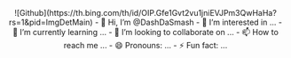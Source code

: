 <center>
<div>
![Github](https://th.bing.com/th/id/OIP.Gfe1Gvt2vu1jniEVJPm3QwHaHa?rs=1&pid=ImgDetMain)
- 👋 Hi, I’m @DashDaSmash
- 👀 I’m interested in ...
- 🌱 I’m currently learning ...
- 💞️ I’m looking to collaborate on ...
- 📫 How to reach me ...
- 😄 Pronouns: ...
- ⚡ Fun fact: ...
  </div>
</center>
<!---
DashDaSmash/DashDaSmash is a ✨ special ✨ repository because its `README.md` (this file) appears on your GitHub profile.
You can click the Preview link to take a look at your changes.
--->
